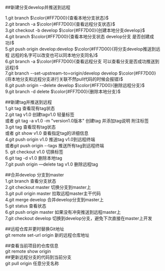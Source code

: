 ##新建分支develop并推送到远程

1.git branch $\color{#FF7D00}{查看本地分支状态}$  
2.git branch -a $\color{#FF7D00}{查看远程分支状态}$  
3.git checkout -b develop $\color{#FF7D00}{创建本地分支develop}$  
4.git branch $\color{#FF7D00}{查看本地分支状态 develop分支 是否创建成功}$  
5.git push origin develop:develop $\color{#FF7D00}{将分支develop推送到远程 远程的名字可以改变也可以同本地分支同名}$  
6.git branch -a $\color{#FF7D00}{查看远程分支 可以查看分支是否成功推送到远程}$  
7.git branch --set-upstream-to=origin/develop develop $\color{#FF7D00}{将本地分支和远程分支进行关联不然pull代码的时候会报错}$  
8.git push origin --delete develop $\color{#FF7D00}{删除远程分支}$  
9.git branch -d delete $\color{#FF7D00}{删除本地分支}$  

##新建tag并推送到远程  
1.git tag 查看现有tag状态  
2.git tag v1.0 创建tagv1.0  轻量标签  
或者 git tag -a v1.0 -m "version1.0版本" 创建tag 并添加tag说明  附注标签  
3.git tag 查看现有tag状态  
或者 git show v1.0 查看指定tag的详细信息  
4.git push origin v1.0 推送tag v1.0到远程终端  
或者git push origin --tags 推送所有tag到远程终端  
5. git checkout v1.0 切换标签  
6.git tag -d v1.0 删除本地tag    
7.git push origin —delete tag v1.0 删除远程tag  

##合并develop 分支到master  
1.git branch 查看分支状态  
2.git checkout master 切换分支到master上  
3.git pull origin master 拉取远程master主干代码  
4.git merge develop 合并develop分支到master上  
5.git status 查看状态  
6.git push origin master 如果没有冲突推送到远程master上  
7.git checkout develop 切换到develop分支，避免下次直接在master上开发  

##远程仓库并更时替换Git地址  
git remote set-url origin 新的远程仓库地址  

##查看当前项目的仓库信息  
git remote show origin  
##更新远程分支的代码到当前分支  
git pull origin 任意分支名称  
